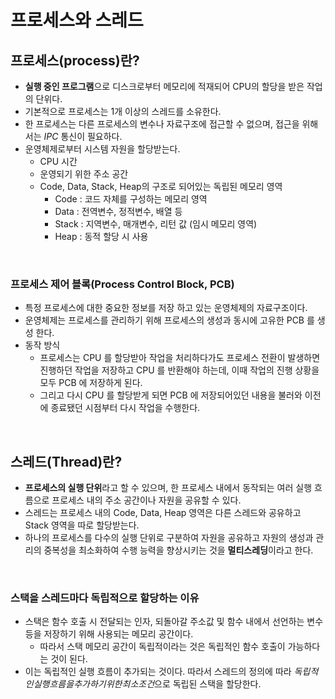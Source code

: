 # 프로세스와 스레드

## 프로세스(process)란?
- **실행 중인 프로그램**으로 디스크로부터 메모리에 적재되어 CPU의 할당을 받은 작업의 단위다.
- 기본적으로 프로세스는 1개 이상의 스레드를 소유한다.
- 한 프로세스는 다른 프로세스의 변수나 자료구조에 접근할 수 없으며, 접근을 위해서는 $IPC$ 통신이 필요하다.
- 운영체제로부터 시스템 자원을 할당받는다.
    - CPU 시간
    - 운영되기 위한 주소 공간
    - Code, Data, Stack, Heap의 구조로 되어있는 독립된 메모리 영역
        - Code : 코드 자체를 구성하는 메모리 영역
        - Data : 전역변수, 정적변수, 배열 등
        - Stack : 지역변수, 매개변수, 리턴 값 (임시 메모리 영역)
        - Heap : 동적 할당 시 사용 

<br/>

### 프로세스 제어 블록(Process Control Block, PCB)
- 특정 프로세스에 대한 중요한 정보를 저장 하고 있는 운영체제의 자료구조이다.
- 운영체제는 프로세스를 관리하기 위해 프로세스의 생성과 동시에 고유한 PCB 를 생성 한다.
- 동작 방식
    - 프로세스는 CPU 를 할당받아 작업을 처리하다가도 프로세스 전환이 발생하면 진행하던 작업을 저장하고 CPU 를 반환해야 하는데, 이때 작업의 진행 상황을 모두 PCB 에 저장하게 된다. 
    - 그리고 다시 CPU 를 할당받게 되면 PCB 에 저장되어있던 내용을 불러와 이전에 종료됐던 시점부터 다시 작업을 수행한다.

<br/>

## 스레드(Thread)란?
- **프로세스의 실행 단위**라고 할 수 있으며, 한 프로세스 내에서 동작되는 여러 실행 흐름으로 프로세스 내의 주소 공간이나 자원을 공유할 수 있다.
- 스레드는 프로세스 내의 Code, Data, Heap 영역은 다른 스레드와 공유하고 Stack 영역을 따로 할당받는다.
- 하나의 프로세스를 다수의 실행 단위로 구분하여 자원을 공유하고 자원의 생성과 관리의 중복성을 최소화하여 수행 능력을 향상시키는 것을 **멀티스레딩**이라고 한다.

<br/>

### 스택을 스레드마다 독립적으로 할당하는 이유
- 스택은 함수 호출 시 전달되는 인자, 되돌아갈 주소값 및 함수 내에서 선언하는 변수 등을 저장하기 위해 사용되는 메모리 공간이다.
    - 따라서 스택 메모리 공간이 독립적이라는 것은 독립적인 함수 호출이 가능하다는 것이 된다.
- 이는 독립적인 실행 흐름이 추가되는 것이다. 따라서 스레드의 정의에 따라 $독립적인 실행 흐름을 추가하기 위한 최소 조건$으로 독립된 스택을 할당한다.